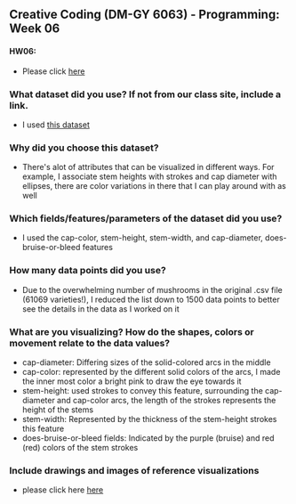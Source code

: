 ## Creative Coding (DM-GY 6063) - Programming: Week 06

#### HW06:
- Please click [here](https://github.com/lauren-tsao-DM-GY-6063-2024Fall-B/HW06)

### What dataset did you use? If not from our class site, include a link.
- I used [this dataset](https://www.kaggle.com/datasets/vishalpnaik/mushroom-classification-edible-or-poisonous)

### Why did you choose this dataset?
- There's alot of attributes that can be visualized in different ways. For example, I associate stem heights with strokes and cap diameter with ellipses, there are color variations in there that I can play around with as well

### Which fields/features/parameters of the dataset did you use?
- I used the cap-color, stem-height, stem-width, and cap-diameter, does-bruise-or-bleed features

### How many data points did you use?
- Due to the overwhelming number of mushrooms in the original .csv file (61069 varieties!), I reduced the list down to 1500 data points to better see the details in the data as I worked on it

### What are you visualizing? How do the shapes, colors or movement relate to the data values?
- cap-diameter: Differing sizes of the solid-colored arcs in the middle
- cap-color: represented by the different solid colors of the arcs, I made the inner most color a bright pink to draw the eye towards it
- stem-height: used strokes to convey this feature, surrounding the cap-diameter and cap-color arcs, the length of the strokes represents the height of the stems
- stem-width: Represented by the thickness of the stem-height strokes this feature
- does-bruise-or-bleed fields: Indicated by the purple (bruise) and red (red) colors of the stem strokes

### Include drawings and images of reference visualizations
- please click here [here](https://drive.google.com/drive/folders/1vJJj1AjSkqe3kdFFRTN1iMNwsjVd7u2I?usp=sharing)